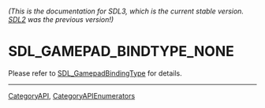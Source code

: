 ###### (This is the documentation for SDL3, which is the current stable version. [SDL2](https://wiki.libsdl.org/SDL2/) was the previous version!)
# SDL_GAMEPAD_BINDTYPE_NONE

Please refer to [SDL_GamepadBindingType](SDL_GamepadBindingType) for details.

----
[CategoryAPI](CategoryAPI), [CategoryAPIEnumerators](CategoryAPIEnumerators)

